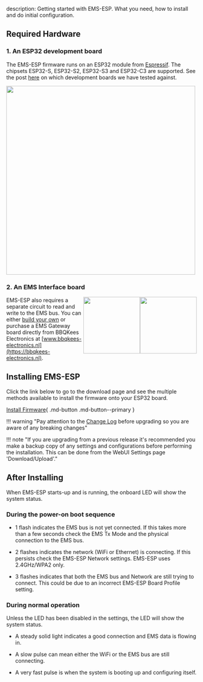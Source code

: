 description: Getting started with EMS-ESP. What you need, how to install and do initial configuration.

## Required Hardware

### 1. An ESP32 development board

The EMS-ESP firmware runs on an ESP32 module from [Espressif](https://www.espressif.com/en/products/socs). The chipsets ESP32-S, ESP32-S2, ESP32-S3 and ESP32-C3 are supported. See the post [here](https://github.com/emsesp/EMS-ESP32/discussions/839#discussioncomment-4493156) on which development boards we have tested against.

<img style="width:500px" src="../_media/images/esp32-dev-boards.jpg"></img>

### 2. An EMS Interface board

<img style="float:right;width:150px" src="../_media/images/EMS-Gateway-S3.png"></img>
<img style="float:right;width:150px" src="../_media/images/EMS-Gateway-E32-V2.png"></img>
EMS-ESP also requires a separate circuit to read and write to the EMS bus. You can either [build your own](EMS-Circuit) or purchase a EMS Gateway board directly from BBQKees Electronics at [www.bbqkees-electronics.nl](https://bbqkees-electronics.nl).

## Installing EMS-ESP

Click the link below to go to the download page and see the multiple methods available to install the firmware onto your ESP32 board.

[Install Firmware](https://download.emsesp.org){ .md-button .md-button--primary }

!!! warning "Pay attention to the [Change Log](Version-Release-History) before upgrading so you are aware of any breaking changes"

!!! note "If you are upgrading from a previous release it's recommended you make a backup copy of any settings and configurations before performing the installation. This can be done from the WebUI Settings page 'Download/Upload'."

## After Installing

When EMS-ESP starts-up and is running, the onboard LED will show the system status.

### During the power-on boot sequence

- 1 flash indicates the EMS bus is not yet connected. If this takes more than a few seconds check the EMS Tx Mode and the physical connection to the EMS bus.

- 2 flashes indicates the network (WiFi or Ethernet) is connecting. If this persists check the EMS-ESP Network settings. EMS-ESP uses 2.4GHz/WPA2 only.

- 3 flashes indicates that both the EMS bus and Network are still trying to connect. This could be due to an incorrect EMS-ESP Board Profile setting.

### During normal operation

Unless the LED has been disabled in the settings, the LED will show the system status.

- A steady solid light indicates a good connection and EMS data is flowing in.

- A slow pulse can mean either the WiFi or the EMS bus are still connecting.

- A very fast pulse is when the system is booting up and configuring itself.
